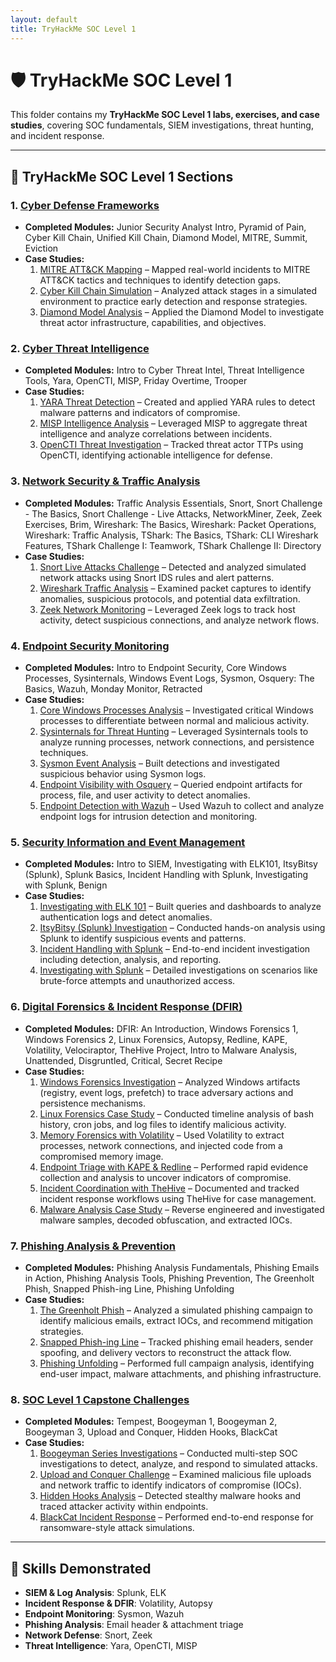 ```yaml
---
layout: default
title: TryHackMe SOC Level 1
---
```


# 🛡️ TryHackMe SOC Level 1

This folder contains my **TryHackMe SOC Level 1 labs, exercises, and case studies**, covering SOC fundamentals, SIEM investigations, threat hunting, and incident response.

---

## 📂 TryHackMe SOC Level 1 Sections

### 1. [Cyber Defense Frameworks](CDF/README.md)
- **Completed Modules:** Junior Security Analyst Intro, Pyramid of Pain, Cyber Kill Chain, Unified Kill Chain, Diamond Model, MITRE, Summit, Eviction
- **Case Studies:**  
  1. [MITRE ATT&CK Mapping](CDF/case-study-mitre.md) – Mapped real-world incidents to MITRE ATT&CK tactics and techniques to identify detection gaps.  
  2. [Cyber Kill Chain Simulation](CDF/case-study-killchain.md) – Analyzed attack stages in a simulated environment to practice early detection and response strategies.  
  3. [Diamond Model Analysis](CDF/case-study-diamond.md) – Applied the Diamond Model to investigate threat actor infrastructure, capabilities, and objectives.
     
 

### 2. [Cyber Threat Intelligence](CTI/README.md)
- **Completed Modules:** Intro to Cyber Threat Intel, Threat Intelligence Tools, Yara, OpenCTI, MISP, Friday Overtime, Trooper
- **Case Studies:**  
  1. [YARA Threat Detection](CTI/case-study-yara.md) – Created and applied YARA rules to detect malware patterns and indicators of compromise.  
  2. [MISP Intelligence Analysis](CTI/case-study-misp.md) – Leveraged MISP to aggregate threat intelligence and analyze correlations between incidents.  
  3. [OpenCTI Threat Investigation](CTI/case-study-opencti.md) – Tracked threat actor TTPs using OpenCTI, identifying actionable intelligence for defense.

     
 
### 3. [Network Security & Traffic Analysis](Network/README.md)
- **Completed Modules:** Traffic Analysis Essentials, Snort, Snort Challenge - The Basics, Snort Challenge - Live Attacks, NetworkMiner, Zeek, Zeek Exercises, Brim, Wireshark: The Basics, Wireshark: Packet Operations, Wireshark: Traffic Analysis, TShark: The Basics, TShark: CLI Wireshark Features, TShark Challenge I: Teamwork, TShark Challenge II: Directory
- **Case Studies:**  
  1. [Snort Live Attacks Challenge](Network/case-study-snort-live.md) – Detected and analyzed simulated network attacks using Snort IDS rules and alert patterns.  
  2. [Wireshark Traffic Analysis](Network/case-study-wireshark.md) – Examined packet captures to identify anomalies, suspicious protocols, and potential data exfiltration.  
  3. [Zeek Network Monitoring](Network/case-study-zeek.md) – Leveraged Zeek logs to track host activity, detect suspicious connections, and analyze network flows.
 


### 4. [Endpoint Security Monitoring](Endpoint/README.md)
- **Completed Modules:** Intro to Endpoint Security, Core Windows Processes, Sysinternals, Windows Event Logs, Sysmon, Osquery: The Basics, Wazuh, Monday Monitor, Retracted  
- **Case Studies:**  
  1. [Core Windows Processes Analysis](Endpoint/case-study-core-processes.md) – Investigated critical Windows processes to differentiate between normal and malicious activity.  
  2. [Sysinternals for Threat Hunting](Endpoint/case-study-sysinternals.md) – Leveraged Sysinternals tools to analyze running processes, network connections, and persistence techniques.  
  3. [Sysmon Event Analysis](Endpoint/case-study-sysmon.md) – Built detections and investigated suspicious behavior using Sysmon logs.  
  4. [Endpoint Visibility with Osquery](Endpoint/case-study-osquery.md) – Queried endpoint artifacts for process, file, and user activity to detect anomalies.  
  5. [Endpoint Detection with Wazuh](Endpoint/case-study-wazuh.md) – Used Wazuh to collect and analyze endpoint logs for intrusion detection and monitoring.



### 5. [Security Information and Event Management](SIEM/README.md)
- **Completed Modules:** Intro to SIEM, Investigating with ELK101, ItsyBitsy (Splunk), Splunk Basics, Incident Handling with Splunk, Investigating with Splunk, Benign  
- **Case Studies:**  
  1. [Investigating with ELK 101](SIEM/case-study-elk.md) – Built queries and dashboards to analyze authentication logs and detect anomalies.  
  2. [ItsyBitsy (Splunk) Investigation](SIEM/case-study-itsybitsy.md) – Conducted hands-on analysis using Splunk to identify suspicious events and patterns.  
  3. [Incident Handling with Splunk](SIEM/case-study-incident-handling.md) – End-to-end incident investigation including detection, analysis, and reporting.  
  4. [Investigating with Splunk](SIEM/case-study-investigating.md) – Detailed investigations on scenarios like brute-force attempts and unauthorized access.
  


### 6. [Digital Forensics & Incident Response (DFIR)](DFIR/README.md)
- **Completed Modules:** DFIR: An Introduction, Windows Forensics 1, Windows Forensics 2, Linux Forensics, Autopsy, Redline, KAPE, Volatility, Velociraptor, TheHive Project, Intro to Malware Analysis, Unattended, Disgruntled, Critical, Secret Recipe  
- **Case Studies:**  
  1. [Windows Forensics Investigation](DFIR/case-study-windows-forensics.md) – Analyzed Windows artifacts (registry, event logs, prefetch) to trace adversary actions and persistence mechanisms.  
  2. [Linux Forensics Case Study](DFIR/case-study-linux-forensics.md) – Conducted timeline analysis of bash history, cron jobs, and log files to identify malicious activity.  
  3. [Memory Forensics with Volatility](DFIR/case-study-volatility.md) – Used Volatility to extract processes, network connections, and injected code from a compromised memory image.  
  4. [Endpoint Triage with KAPE & Redline](DFIR/case-study-kape-redline.md) – Performed rapid evidence collection and analysis to uncover indicators of compromise.  
  5. [Incident Coordination with TheHive](DFIR/case-study-thehive.md) – Documented and tracked incident response workflows using TheHive for case management.  
  6. [Malware Analysis Case Study](DFIR/case-study-malware-analysis.md) – Reverse engineered and investigated malware samples, decoded obfuscation, and extracted IOCs.



### 7. [Phishing Analysis & Prevention](Phishing/README.md)
- **Completed Modules:** Phishing Analysis Fundamentals, Phishing Emails in Action, Phishing Analysis Tools, Phishing Prevention, The Greenholt Phish, Snapped Phish-ing Line, Phishing Unfolding  
- **Case Studies:**  
  1. [The Greenholt Phish](Phishing/case-study-greenholt.md) – Analyzed a simulated phishing campaign to identify malicious emails, extract IOCs, and recommend mitigation strategies.  
  2. [Snapped Phish-ing Line](Phishing/case-study-snapped-phish.md) – Tracked phishing email headers, sender spoofing, and delivery vectors to reconstruct the attack flow.  
  3. [Phishing Unfolding](Phishing/case-study-unfolding.md) – Performed full campaign analysis, identifying end-user impact, malware attachments, and phishing infrastructure.  



### 8. [SOC Level 1 Capstone Challenges](SOC/README.md)
- **Completed Modules:** Tempest, Boogeyman 1, Boogeyman 2, Boogeyman 3, Upload and Conquer, Hidden Hooks, BlackCat
- **Case Studies:**  
  1. [Boogeyman Series Investigations](SOC/case-study-boogeyman.md) – Conducted multi-step SOC investigations to detect, analyze, and respond to simulated attacks.  
  2. [Upload and Conquer Challenge](SOC/case-study-upload.md) – Examined malicious file uploads and network traffic to identify indicators of compromise (IOCs).  
  3. [Hidden Hooks Analysis](SOC/case-study-hiddenhooks.md) – Detected stealthy malware hooks and traced attacker activity within endpoints.  
  4. [BlackCat Incident Response](SOC/case-study-blackcat.md) – Performed end-to-end response for ransomware-style attack simulations.

---

## 📌 Skills Demonstrated
- **SIEM & Log Analysis**: Splunk, ELK  
- **Incident Response & DFIR**: Volatility, Autopsy  
- **Endpoint Monitoring**: Sysmon, Wazuh  
- **Phishing Analysis**: Email header & attachment triage  
- **Network Defense**: Snort, Zeek  
- **Threat Intelligence**: Yara, OpenCTI, MISP  
